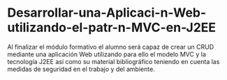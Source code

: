 # Desarrollar-una-Aplicaci-n-Web-utilizando-el-patr-n-MVC-en-J2EE
Al finalizar el módulo formativo el alumno será capaz de crear un CRUD mediante una aplicación Web utilizando para ello el modelo MVC y la tecnología J2EE así como su material bibliográfico teniendo en cuenta las medidas de seguridad en el trabajo y del ambiente.
